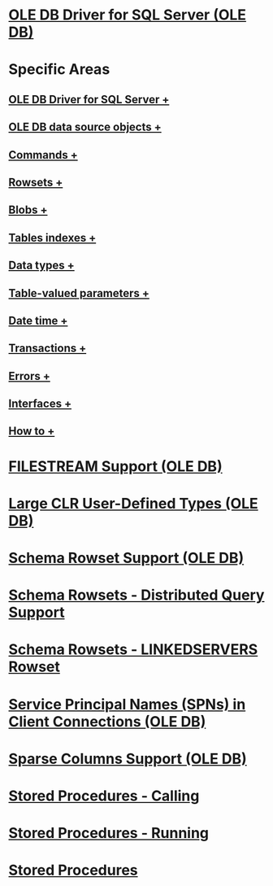 # [OLE DB Driver for SQL Server (OLE DB)](oledb-driver-for-sql-server-ole-db.md)

# Specific Areas
## [OLE DB Driver for SQL Server +](../../oledb/ole-db-driver/creating-a-oledb-driver-for-sql-server-application.md)
## [OLE DB data source objects +](../../oledb/ole-db-data-source-objects/data-source-objects-ole-db.md)
## [Commands +](../../oledb/ole-db-commands/commands.md)
## [Rowsets +](../../oledb/ole-db-rowsets/rowsets.md)
## [Blobs +](../../oledb/ole-db-blobs/blobs-and-ole-objects.md)
## [Tables indexes +](../../oledb/ole-db-tables-indexes/tables-and-indexes.md)
## [Data types +](../../oledb/ole-db-data-types/data-types-ole-db.md)
## [Table-valued parameters +](../../oledb/ole-db-table-valued-parameters/table-valued-parameters-ole-db.md)
## [Date time +](../../oledb/ole-db-date-time/date-and-time-improvements-ole-db.md)
## [Transactions +](../../oledb/ole-db-transactions/transactions.md)
## [Errors +](../../oledb/ole-db-errors/errors.md)
## [Interfaces +](../../oledb/ole-db-interfaces/oledb-driver-for-sql-server-ole-db-interfaces.md)
## [How to +](../../oledb/ole-db-how-to/ole-db-how-to-topics.md)

# [FILESTREAM Support (OLE DB)](filestream-support-ole-db.md)
# [Large CLR User-Defined Types (OLE DB)](large-clr-user-defined-types-ole-db.md)
# [Schema Rowset Support (OLE DB)](schema-rowset-support-ole-db.md)
# [Schema Rowsets - Distributed Query Support](schema-rowsets-distributed-query-support.md)
# [Schema Rowsets - LINKEDSERVERS Rowset](schema-rowsets-linkedservers-rowset.md)
# [Service Principal Names (SPNs) in Client Connections (OLE DB)](service-principal-names-spns-in-client-connections-ole-db.md)
# [Sparse Columns Support (OLE DB)](sparse-columns-support-ole-db.md)
# [Stored Procedures - Calling](stored-procedures-calling.md)
# [Stored Procedures - Running](stored-procedures-running.md)
# [Stored Procedures](stored-procedures.md)
